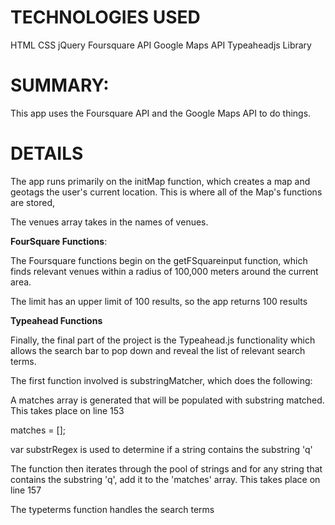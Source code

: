 **TECHNOLOGIES USED**
==========
HTML
CSS
jQuery
Foursquare API
Google Maps API
Typeaheadjs Library


**SUMMARY:**
==============
This app uses the Foursquare API and the Google Maps API
to do things.

**DETAILS**
=============
The app runs primarily on the initMap function, which
creates a map and geotags the user's current location.
This is where all of the Map's functions are stored,

The venues array takes in the names of venues.


**FourSquare Functions**:

The Foursquare functions begin on the getFSquareinput
function, which finds relevant venues within a radius of
100,000 meters around the current area.

The limit has an upper limit of 100 results, so the app
returns 100 results


**Typeahead Functions**

Finally, the final part of the project is the Typeahead.js
functionality which allows the search bar to pop down
and reveal the list of relevant search terms.

The first function involved is substringMatcher,
which does the following:

A matches array is generated that will be populated with 
substring matched. This takes place on line 153

matches = [];

var substrRegex is used to determine if a string contains
the substring 'q'

The function then iterates through the pool of strings and 
for any string that contains the substring 'q', add it to the
'matches' array. This takes place on line 157

The typeterms function handles the search terms






